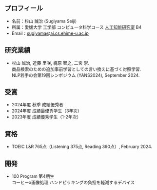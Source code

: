 ## プロフィール
- 名前：杉山 誠治 (Sugiyama Seiji)
- 所属：愛媛大学 工学部 コンピュータ科学コース [人工知能研究室](https://sites.google.com/view/ehime-nlp/) B4
- Email：sugiyama@ai.cs.ehime-u.ac.jp
  
## 研究業績
- 杉山 誠治, 近藤 里咲, 梶原 智之, 二宮 崇. <br>
商品検索のための追加事前学習としての言い換えに基づく対照学習. <br>
NLP若手の会第19回シンポジウム (YANS2024), September 2024.

## 受賞
- 2024年度 秋季 成績優秀者
- 2024年度 成績最優秀学生（3年次）
- 2023年度 成績優秀学生（1-2年次）

## 資格
- TOEIC L&R 765点（Listening 375点, Reading 390点）, February 2024.

## 開発
- 100 Program 第4期生 <br>
コーヒーx画像処理 ハンドピッキングの負担を軽減するデバイス
